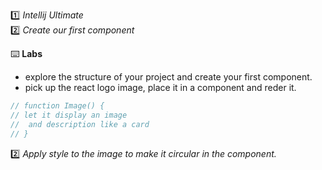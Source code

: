 :one: _Intellij Ultimate_  
:two: _Create our first component_  


:keyboard: **Labs**  
- explore the structure of your project and create your first component.
- pick up the react logo image, place it in a component and reder it.
```js
// function Image() {
// let it display an image
//  and description like a card
// }
```

:two: _Apply style to the image to make it circular in the component._  
